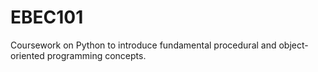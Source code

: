 # EBEC101
Coursework on Python to introduce fundamental procedural and object-oriented programming concepts. 
